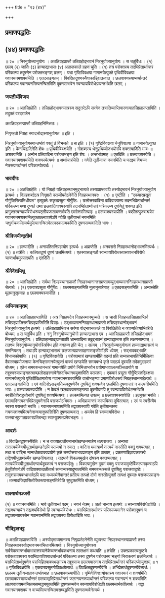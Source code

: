+++
title = "२३ (४४)"

+++


## प्रमाणपद्धतिः

## (४४) **प्रमाणपद्धतिः**

॥ २० ॥ निरनुयोज्यानुयोगः । अतन्निग्रहप्राप्तौ तन्निग्रहोद्भावनं निरनुयोज्यानुयोगः । स चतुर्विधः । (१) छलम् (२) जातिः (३) हान्याद्याभासः (४) अप्राप्तकाले ग्रहणं चुति । (१) तत्र परोक्तस्य तदभिप्रेतार्थान्तरं परिकल्प्य तद्दूषणेन परोक्तभङ्गश् छलम् । यथा गृष्टिविवक्षया गामानयेत्युक्ते पृथिवीविवक्षया गवानयनमशक्यमिति । एतदसङ्गतम् । विवक्षितदूषणस्यैवाकाङ्क्षितत्वात् । छलवाक्यस्याप्यर्थान्तरं परिकल्प्य गवानयनमित्यनन्वितमिति दूषणसम्भवेन स्वन्यायविरोधेऽप्यन्तर्भवति छलम् ।

### **जयतीर्थविजय**

॥ २० ॥ अतन्निग्रहेति । तन्निग्रहोद्भावनमात्रस्य सदुत्तरेऽपि सत्त्वेन तत्रातिव्याप्तिवारणायातन्निग्रहप्राप्ताविति । तदुक्तं वरदराजेन

अतन्निग्रहसम्प्राप्तौ तन्निग्रहनिमित्ततः ।

निगृण्हतो निग्रहः स्यादचोद्यस्यानुयोगत ॥ इति ।

निरनुयोज्यानुयोगस्यान्तर्भावं वक्तुं तं विभजते ॥ स इति । (१) गृष्टिविवक्षया धेनुविवक्षया ॥ गामानयेत्युक्त इति । केनचिद्वादिनेति शेषः ॥ पृथिवीविवक्षयेति । गोशब्दस्य धेनुपृथिव्योरुभयोरपि शक्तत्वादिति भावः ॥ अशक्यमिति । अन्येन प्रतिवादिना परोक्तभङ्ग इति शेषः । अन्तर्भावमाह ॥ एतदिति ॥ छलवाक्यस्येति । गवानयनमशक्यमिति वाक्यस्येत्यर्थः ॥ अर्थान्तरमिति । गवेति तृतीयान्तं नयनमिति च पदद्वयं विभज्य नेत्ररूपमर्थान्तरं परिकल्प्येत्यर्थः ।

### **भावदीपः**

॥ २० ॥ अतन्निग्रहेति । यो निग्रहो यन्निग्रहस्थानमुद्भाव्यते तस्याप्राप्तावपि तस्योद्भावनं निरनुयोज्यानुयोग इत्यर्थः । निग्रहशब्दोऽत्र निगृह्यते पराजीयतेऽनेनेति निग्रहस्थानपरः । (१) ॥ गृष्टीति । ‘‘एकवारप्रसूता गौर्गुष्टिरित्यभिधीयत’’ इत्युक्तेः सकृत्प्रसूता गौर्गुष्टिः । छलोत्तरवादिना वादिवाक्यस्य तदनभिप्रेतार्थान्तरं परिकल्प्य यथा दूष्यते तथा छलवादिवाक्यस्यापि तदनभिप्रेतार्थान्तरं परिकल्प्य दूषयितुं शक्यत इति प्रागुक्तस्वन्यायविरोधरूपतृतीयजातावन्तर्भवति छलोत्तरमित्याह ॥ छलवाक्यस्यापीति । षष्ठीतत्पुरुषाश्रयेण गवानयनमशक्यमित्युक्तछलवाक्येऽपि गवेति तृतीयान्तं नयनमिति चक्षुर्वाचकमित्यर्थमुपेत्यानन्वितमेतत्पदकदम्बकमिति दूषणसम्भवादिति भावः ।

### **श्रीविजयीन्द्रतीर्थ**

॥ २० ॥ हान्यादीति । अनापतितनिग्रहायोग इत्यर्थः ॥ अप्राप्तेति । अनवसरो निग्रहस्थानोद्भावनमित्यर्थः । (१) ॥ तत्रेति । कल्पितदूष्यं दूषणं छलमित्यर्थः । एतस्यासङ्गतौ स्वन्यायविरोधरूपस्ववचनविरोधे चान्तर्भावमुपपादयति ॥ एतदिति ।

### **श्रीवेदेशभिक्षु**

॥ २० ॥ अतन्निग्रहेति । सर्वथा निग्रहस्थानाप्राप्तौ निग्रहस्थानान्तरप्राप्तावप्युद्भाव्यमाननिग्रहस्थानाप्राप्तौ चेत्यर्थः । (१) एकवारप्रसूता गौर्गुष्टिः । छलमसङ्गतमिति मूलानुसारेणाह ॥ एतदसङ्गतमिति । अन्यच्चेति मूलमनुसृत्याह ॥ छलवाक्यस्यापीति ।

### **अभिनवामृतम्**

॥ २० ॥ अतन्निग्रहप्राप्ताविति । अत्र निग्रहपदेन निग्रहस्थानमुच्यते । स चासौ निग्रहस्तन्निग्रहप्राप्तिर्न तन्निग्रहप्राप्तिरतन्निग्रहप्राप्तिरिति विग्रहः । उद्भाव्यमाननिग्रहस्थानाप्राप्तौ तन्निग्रहस्थानोद्भावनं निरनुयोज्यानुयोग इत्यर्थः । तन्निग्रहाप्राप्तिश्च सर्वथा वोद्भावनकाले वा विवक्षितेति न क्वाप्यतिव्याप्तिरिति बोध्यम् ॥ स चतुर्विध इति । ननु निरनुयोज्यानुयोगो हान्याद्याभास एव । अतन्निग्रहप्राप्तौ तन्निग्रहोद्भावनं निरनुयोज्यानुयोगः । प्रतिज्ञाहान्याद्यप्राप्तावपि भ्रान्त्यादिना तदुद्भावनं हान्याद्याभास इति लक्षणसाम्यात् । ततश्च निरनुयोज्यानुयोगस्त्रिविध इति वक्तव्य इति चेत् । सत्यम् । निरनुयोज्यानुयोगत्वं हान्याद्याभासत्वं च समनियतम् । तथाऽपि हान्याद्याभासत्वं छलजात्यप्राप्तग्रहणासङ्कीर्णोऽपि ध्येयम् । सद्भाववद्भवति विभाजकोपाधिः । (१) ॥ गृष्टिविवक्षयेति । परोक्तमात्रं खण्डयामीति वदन्तं प्रति सभ्यसभापतिभिर्मिलित्वा दैवात्स्वप्रयोजनाया केनचिद्गामानयेत्युक्तं वाक्यं खण्डयेति समयबन्धे कृते यदाऽयं दूषयति तदेदमुदाहरणं बोध्यम् । एतेन समयबन्धानन्तरं गामानयेति प्रयोगे निमित्ताभावेन प्रयोगाभावात्कथञ्चित्प्रयोगे वा तद्दूषणस्यासङ्गतत्वाच्छलोदाहरणत्वेनैतदभिधानमयुक्तमिति परास्तम् । एकवारं प्रसूता गौर्गुष्टिस्तद्विवक्षया गामानयेत्युक्ते पृथिवीविक्षामारोप्य गवानयनमशक्यमिति वाचोभङ्ग्या प्रमाणविरोधरूपं निग्रहस्थानमाहेत्यर्थः ॥ एतदसङ्गतमिति । एवं वादिनोऽसङ्गतिरूपदूषणेनैव दूषयितुं शक्यत्वेन छलमिति दूषणान्तरं न कल्पनीयमिति भावः ॥ छलवाक्यस्यापीति । न केवलं छलवाक्यमसङ्गत्या दूषणीयमपि तु स्वन्यायविरोधेऽन्तर्भवति स्वरीतिविरुद्धत्वेनापि दूषयितुं शक्यमित्यर्थः । तत्कथमित्यत उक्तम् ॥ छलवाक्यस्यापीति । इदमुक्तं भवति । छलवादिनत्वदनभिप्रेतदूषणेनापि पराजयोऽभिमतः । अभिप्रायान्तरं कल्पयित्वा दूषितत्वात् । एवं च स्वरीत्यैव स्वस्य पराजयो भवति । गवानयनमशक्यमिति तद्वाक्यस्यापि गवेति तृतीयान्तस्य नयनमशक्यमित्यनेनान्वयानुपपत्तिरिति दूषणसम्भवात् । अयमेव हि स्वन्यायविरोधः । यत्स्वाभ्युपगतप्रकारप्रतिबन्द्या स्वाभ्युपगतप्रमेयभङ्गः ।

### **आदर्शः**

॥ विवक्षितदूषणस्यैवेति । न च वाक्यात्प्रतीयमानार्थखण्डनमात्रेण तत्पराजयः । अन्यथा तत्तात्पर्यविषयीभूतार्थखण्डनेऽपि पराजयो न स्यात् । वादिना ममात्रार्थे तात्पर्यं नास्तीति वक्तुं शक्यत्वात् । तथा च वादिना नानार्थकवाक्यप्रयोगे कृते तस्योत्तराभावप्रसङ्ग इति वाच्यम् । प्रकरणादिज्ञापकसत्त्वे तद्विषयीभूतार्थस्यैव खण्डनीयत्वात् । तदभावे विकल्पमुखेन दोषस्य वक्तव्यत्वात् । तात्पर्यविषयीभूतार्थादन्यार्थदूषकत्वं न पराजयहेतुः । विकल्पमुखेन दूषणं वक्तुः पराजयादृष्टेर्विकल्पमकृत्वाऽपि हेतुविशेषणेऽपि वादिवाक्यात्प्रतीतार्थ सामान्यस्यादूष्यत्वमिति समयबन्धस्थले दूषयितुः पराजयादृष्टेः। तादृशसमयबन्धाभावेऽपि यदा मध्यस्थेनैवान्तरं प्रतीत्य तत्पक्षे दोषो नास्तीत्युक्तौ तत्पक्षं दूषयतः पराजयप्रसङ्गः । तस्मादजिज्ञासितोक्तिरूपासङ्गतिरेवेति सुष्टूक्तमिति बोध्यम् ।

### **वाक्यार्थमञ्जरी**

(१) ॥ गवानयनमिति । भावे तृतीयान्तं पदम् । नयनं नेत्रम् । अतो नान्वय इत्यर्थः ॥ स्वन्यायविरोधेऽपीति । तद्वाक्यन्यायेन तद्वाक्यविरोधो हि स्वन्यायविरोधः । पराभिप्रेतादर्थान्तरं परिकल्प्यमानेन परोक्तदूषणं च तद्वाक्यन्यायस्तेन गवानयनमिति तद्वाक्यस्य विरोधादिति भावः ।

### **श्रीविट्टलभट्ट**

॥ अतन्निग्रहप्राप्ताविति । अस्योद्भाव्यमानस्य निगृह्यतेऽनेनेति व्युत्पत्त्या निग्रहस्थानस्याप्राप्तौ तस्य निग्रहस्थानस्योद्भावनमनभिधानमित्यर्थः । निरनुयोज्यानुयोगस्य सर्वत्रैकत्रान्तर्भावाभावात्तस्यानेकेष्वन्तर्भावकथनाय तल्लक्षणं कथयति ॥ तत्रेति । उक्तप्रकारचतुष्टये परोक्तवाक्यस्य पराभिप्रायविषयादर्थान्तरं परिकल्प्य तस्य दूषणेन परोक्तस्य भङ्गो निराकरणं छलमित्यर्थः । पराभिप्रेतार्थदूषणेन पराभिहितवाक्यभङ्गस्य तद्दूषणाय छलत्ववारणाय तदभिप्रेतार्थान्तरं परिकल्प्येत्युक्तम् ॥ १ ॥ गृष्टिविवक्षयेति । एकवारप्रसूतगोविवक्षयेत्यर्थः ॥ विवक्षितदूषणस्यैवेति । अभिप्रेतार्थदूषणस्यैवेत्यर्थः । छलस्य तृतीयजातावन्तर्भावमाह ॥ छलवाक्यस्यापीति । पृथिवीविवक्षयोक्तस्य गवानयनं न शक्यमिति छलवाक्यस्याप्यर्थान्तरं छलवाद्यभिप्रेतार्थान्तरं जलानयनरूपार्थान्तरं परिकल्प्य गवानयनं न शक्यमिति लक्षणवाक्यमनन्वितमसम्बद्धमयुक्तमिति दूषणसम्भवेन स्वन्यायविरोधेऽपि छलमन्तर्भवतीत्यर्थः । यद्वा गवानयनमशक्यं न वाच्यमित्यनन्वितमसम्बद्धमिति दूषणसम्भवेनेत्यर्थः ।





